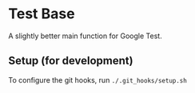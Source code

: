 # Test Base

A slightly better main function for Google Test.

## Setup (for development)
To configure the git hooks, run `./.git_hooks/setup.sh`
